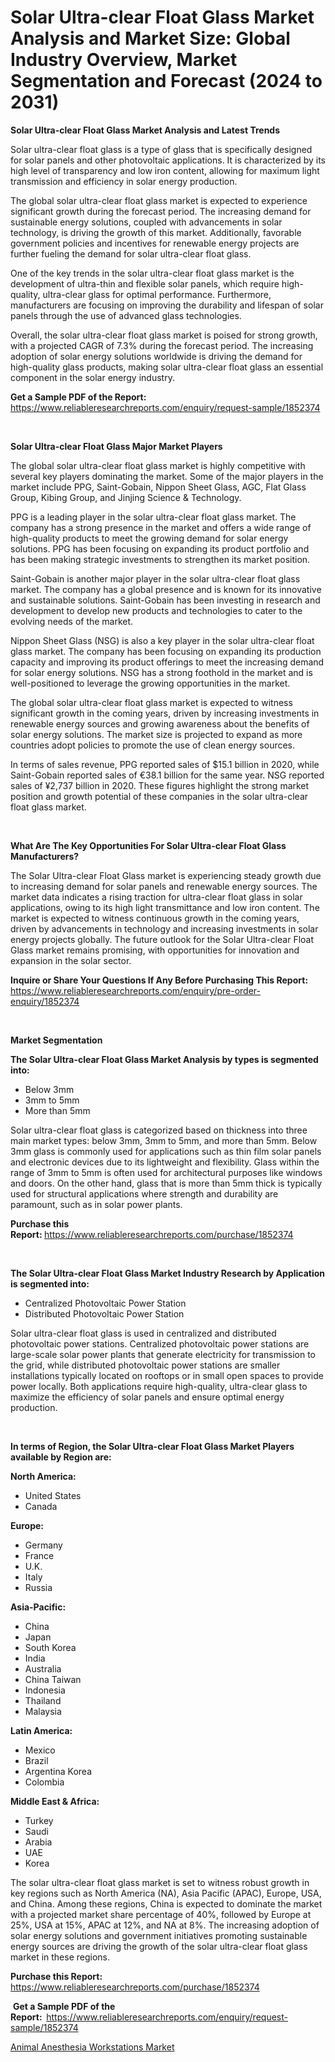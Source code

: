 <p><h1>Solar Ultra-clear Float Glass Market Analysis and Market Size: Global Industry Overview, Market Segmentation and Forecast (2024 to 2031)</h1></p><p><strong>Solar Ultra-clear Float Glass Market Analysis and Latest Trends</strong></p>
<p><p>Solar ultra-clear float glass is a type of glass that is specifically designed for solar panels and other photovoltaic applications. It is characterized by its high level of transparency and low iron content, allowing for maximum light transmission and efficiency in solar energy production.</p><p>The global solar ultra-clear float glass market is expected to experience significant growth during the forecast period. The increasing demand for sustainable energy solutions, coupled with advancements in solar technology, is driving the growth of this market. Additionally, favorable government policies and incentives for renewable energy projects are further fueling the demand for solar ultra-clear float glass.</p><p>One of the key trends in the solar ultra-clear float glass market is the development of ultra-thin and flexible solar panels, which require high-quality, ultra-clear glass for optimal performance. Furthermore, manufacturers are focusing on improving the durability and lifespan of solar panels through the use of advanced glass technologies.</p><p>Overall, the solar ultra-clear float glass market is poised for strong growth, with a projected CAGR of 7.3% during the forecast period. The increasing adoption of solar energy solutions worldwide is driving the demand for high-quality glass products, making solar ultra-clear float glass an essential component in the solar energy industry.</p></p>
<p><strong>Get a Sample PDF of the Report:&nbsp;</strong> <a href="https://www.reliableresearchreports.com/enquiry/request-sample/1852374">https://www.reliableresearchreports.com/enquiry/request-sample/1852374</a></p>
<p>&nbsp;</p>
<p><strong>Solar Ultra-clear Float Glass Major Market Players</strong></p>
<p><p>The global solar ultra-clear float glass market is highly competitive with several key players dominating the market. Some of the major players in the market include PPG, Saint-Gobain, Nippon Sheet Glass, AGC, Flat Glass Group, Kibing Group, and Jinjing Science & Technology.</p><p>PPG is a leading player in the solar ultra-clear float glass market. The company has a strong presence in the market and offers a wide range of high-quality products to meet the growing demand for solar energy solutions. PPG has been focusing on expanding its product portfolio and has been making strategic investments to strengthen its market position.</p><p>Saint-Gobain is another major player in the solar ultra-clear float glass market. The company has a global presence and is known for its innovative and sustainable solutions. Saint-Gobain has been investing in research and development to develop new products and technologies to cater to the evolving needs of the market.</p><p>Nippon Sheet Glass (NSG) is also a key player in the solar ultra-clear float glass market. The company has been focusing on expanding its production capacity and improving its product offerings to meet the increasing demand for solar energy solutions. NSG has a strong foothold in the market and is well-positioned to leverage the growing opportunities in the market.</p><p>The global solar ultra-clear float glass market is expected to witness significant growth in the coming years, driven by increasing investments in renewable energy sources and growing awareness about the benefits of solar energy solutions. The market size is projected to expand as more countries adopt policies to promote the use of clean energy sources.</p><p>In terms of sales revenue, PPG reported sales of $15.1 billion in 2020, while Saint-Gobain reported sales of €38.1 billion for the same year. NSG reported sales of ¥2,737 billion in 2020. These figures highlight the strong market position and growth potential of these companies in the solar ultra-clear float glass market.</p></p>
<p>&nbsp;</p>
<p><strong>What Are The Key Opportunities For Solar Ultra-clear Float Glass Manufacturers?</strong></p>
<p><p>The Solar Ultra-clear Float Glass market is experiencing steady growth due to increasing demand for solar panels and renewable energy sources. The market data indicates a rising traction for ultra-clear float glass in solar applications, owing to its high light transmittance and low iron content. The market is expected to witness continuous growth in the coming years, driven by advancements in technology and increasing investments in solar energy projects globally. The future outlook for the Solar Ultra-clear Float Glass market remains promising, with opportunities for innovation and expansion in the solar sector.</p></p>
<p><strong>Inquire or Share Your Questions If Any Before Purchasing This Report:</strong> <a href="https://www.reliableresearchreports.com/enquiry/pre-order-enquiry/1852374">https://www.reliableresearchreports.com/enquiry/pre-order-enquiry/1852374</a></p>
<p>&nbsp;</p>
<p><strong>Market Segmentation</strong></p>
<p><strong>The Solar Ultra-clear Float Glass Market Analysis by types is segmented into:</strong></p>
<p><ul><li>Below 3mm</li><li>3mm to 5mm</li><li>More than 5mm</li></ul></p>
<p><p>Solar ultra-clear float glass is categorized based on thickness into three main market types: below 3mm, 3mm to 5mm, and more than 5mm. Below 3mm glass is commonly used for applications such as thin film solar panels and electronic devices due to its lightweight and flexibility. Glass within the range of 3mm to 5mm is often used for architectural purposes like windows and doors. On the other hand, glass that is more than 5mm thick is typically used for structural applications where strength and durability are paramount, such as in solar power plants.</p></p>
<p><strong>Purchase this Report:&nbsp;</strong><a href="https://www.reliableresearchreports.com/purchase/1852374">https://www.reliableresearchreports.com/purchase/1852374</a></p>
<p>&nbsp;</p>
<p><strong>The Solar Ultra-clear Float Glass Market Industry Research by Application is segmented into:</strong></p>
<p><ul><li>Centralized Photovoltaic Power Station</li><li>Distributed Photovoltaic Power Station</li></ul></p>
<p><p>Solar ultra-clear float glass is used in centralized and distributed photovoltaic power stations. Centralized photovoltaic power stations are large-scale solar power plants that generate electricity for transmission to the grid, while distributed photovoltaic power stations are smaller installations typically located on rooftops or in small open spaces to provide power locally. Both applications require high-quality, ultra-clear glass to maximize the efficiency of solar panels and ensure optimal energy production.</p></p>
<p>&nbsp;</p>
<p><strong>In terms of Region, the Solar Ultra-clear Float Glass Market Players available by Region are:</strong></p>
<p>
    <p> <strong> North America: </strong>
        <ul>
            <li>United States</li>
            <li>Canada</li>
        </ul>
        </p> 
    <p> <strong> Europe: </strong>
        <ul>
            <li>Germany</li>
            <li>France</li>
            <li>U.K.</li>
            <li>Italy</li>
            <li>Russia</li>
        </ul>
        </p> 
    <p> <strong> Asia-Pacific: </strong>
        <ul>
            <li>China</li>
            <li>Japan</li>
            <li>South Korea</li>
            <li>India</li>
            <li>Australia</li>
            <li>China Taiwan</li>
            <li>Indonesia</li>
            <li>Thailand</li>
            <li>Malaysia</li>
        </ul>
        </p> 
    <p> <strong> Latin America: </strong>
        <ul>
            <li>Mexico</li>
            <li>Brazil</li>
            <li>Argentina Korea</li>
            <li>Colombia</li>
        </ul>
        </p> 
    <p> <strong> Middle East & Africa: </strong>
        <ul>
            <li>Turkey</li>
            <li>Saudi</li>
            <li>Arabia</li>
            <li>UAE</li>
            <li>Korea</li>
        </ul>
    </p>
    </p>
<p><p>The solar ultra-clear float glass market is set to witness robust growth in key regions such as North America (NA), Asia Pacific (APAC), Europe, USA, and China. Among these regions, China is expected to dominate the market with a projected market share percentage of 40%, followed by Europe at 25%, USA at 15%, APAC at 12%, and NA at 8%. The increasing adoption of solar energy solutions and government initiatives promoting sustainable energy sources are driving the growth of the solar ultra-clear float glass market in these regions.</p></p>
<p><strong>Purchase this Report: </strong><a href="https://www.reliableresearchreports.com/purchase/1852374">https://www.reliableresearchreports.com/purchase/1852374</a></p>
<p>&nbsp;<strong>Get a Sample PDF of the Report:&nbsp;&nbsp;</strong><a href="https://www.reliableresearchreports.com/enquiry/request-sample/1852374">https://www.reliableresearchreports.com/enquiry/request-sample/1852374</a></p>
<p><strong></strong></p>
<p><p><a href="https://cute-banjo-8ca.notion.site/Animal-Anesthesia-Workstations-Market-Provides-a-Comprehensive-Analysis-Including-a-Macro-Overview-o-e6fbdb070ca64e71ab09d18fb85656d5">Animal Anesthesia Workstations Market</a></p></p>